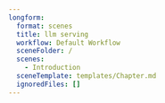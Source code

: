```yaml
---
longform:
  format: scenes
  title: llm serving
  workflow: Default Workflow
  sceneFolder: /
  scenes:
    - Introduction
  sceneTemplate: templates/Chapter.md
  ignoredFiles: []
---
```

